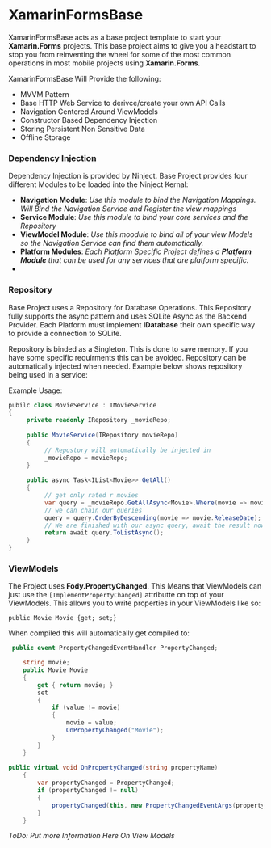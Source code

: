 # XamarinFormsBase
XamarinFormsBase acts as a base project template to  start your **Xamarin.Forms** projects. 
This base project aims to give you a headstart to stop you from reinventing the wheel for some of the most common operations in most mobile projects using **Xamarin.Forms**.


XamarinFormsBase Will Provide the following:

  - MVVM Pattern
  - Base HTTP Web Service to derivce/create your own API Calls
  - Navigation Centered Around ViewModels
  - Constructor Based Dependency Injection
  - Storing Persistent Non Sensitive Data
  - Offline Storage
 
### Dependency Injection
Dependency Injection is provided by Ninject. Base Project provides four different Modules to be loaded into the Ninject Kernal:

  - **Navigation Module**: *Use this module to bind the Navigation Mappings. Will Bind the Navigation Service and Register the view mappings* 
  - **Service Module**: *Use this module to bind your core services and the Repository*
  - **ViewModel Module**: *Use this moodule to bind all of your view Models so the Navigation Service can find them automatically.*
  - **Platform Modules**: *Each Platform Specific Project defines a **Platform Module** that can be used for any services that are platform specific.*
  - 
 ### Repository
Base Project uses a Repository for Database Operations. This Repository fully supports the async pattern and uses SQLite Async as the Backend Provider. Each Platform must implement **IDatabase** their own specific way to provide a connection to SQLite.

Repository is binded as a Singleton. This is done to save memory. If you have some specific requirments this can be avoided. Repository can be automatically injected when needed. Example below shows repository being used in a service:

Example Usage:
```csharp
pubilc class MovieService : IMovieService
{
     private readonly IRepository _movieRepo;
     
     public MovieService(IRepository movieRepo)
     {
          // Repostory will automatically be injected in
          _movieRepo = movieRepo;
     }
     
     public async Task<IList<Movie>> GetAll()
     {
          // get only rated r movies
          var query = _movieRepo.GetAllAsync<Movie>.Where(movie => movie.Rating == Rating.R);
          // we can chain our queries
          query = query.OrderByDescending(movie => movie.ReleaseDate);
          // We are finished with our async query, await the result now
          return await query.ToListAsync();
     }
}
```

### ViewModels
The Project uses **Fody.PropertyChanged**. This Means that ViewModels can just use the ``[ImplementPropertyChanged]`` attributte on top of your ViewModels. This allows you to write properties in your ViewModels like so:
```
public Movie Movie {get; set;}
```
When compiled this will automatically get compiled to:
```csharp
 public event PropertyChangedEventHandler PropertyChanged;

    string movie;
    public Movie Movie
    {
        get { return movie; }
        set
        {
            if (value != movie)
            {
                movie = value;
                OnPropertyChanged("Movie");
            }
        }
    }
    
public virtual void OnPropertyChanged(string propertyName)
    {
        var propertyChanged = PropertyChanged;
        if (propertyChanged != null)
        {
            propertyChanged(this, new PropertyChangedEventArgs(propertyName));
        }
    }
```
*ToDo: Put more Information Here On View Models*
